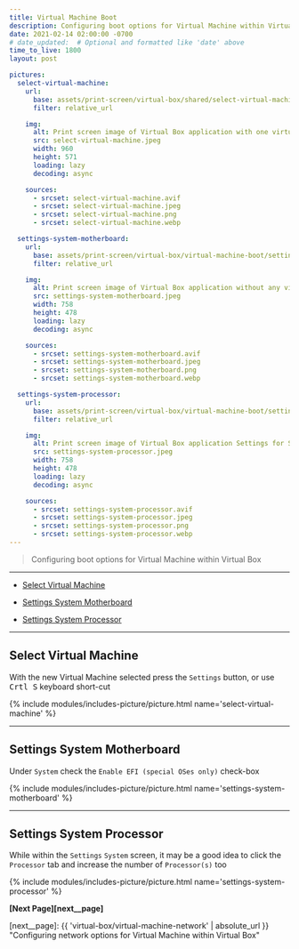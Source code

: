 ```yaml
---
title: Virtual Machine Boot
description: Configuring boot options for Virtual Machine within Virtual Box
date: 2021-02-14 02:00:00 -0700
# date_updated:  # Optional and formatted like 'date' above
time_to_live: 1800
layout: post

pictures:
  select-virtual-machine:
    url:
      base: assets/print-screen/virtual-box/shared/select-virtual-machine/
      filter: relative_url

    img:
      alt: Print screen image of Virtual Box application with one virtual machines configured
      src: select-virtual-machine.jpeg
      width: 960
      height: 571
      loading: lazy
      decoding: async

    sources:
      - srcset: select-virtual-machine.avif
      - srcset: select-virtual-machine.jpeg
      - srcset: select-virtual-machine.png
      - srcset: select-virtual-machine.webp

  settings-system-motherboard:
    url:
      base: assets/print-screen/virtual-box/virtual-machine-boot/settings-system-motherboard/
      filter: relative_url

    img:
      alt: Print screen image of Virtual Box application without any virtual machines configured
      src: settings-system-motherboard.jpeg
      width: 758
      height: 478
      loading: lazy
      decoding: async

    sources:
      - srcset: settings-system-motherboard.avif
      - srcset: settings-system-motherboard.jpeg
      - srcset: settings-system-motherboard.png
      - srcset: settings-system-motherboard.webp

  settings-system-processor:
    url:
      base: assets/print-screen/virtual-box/virtual-machine-boot/settings-system-processor/
      filter: relative_url

    img:
      alt: Print screen image of Virtual Box application Settings for System Processor
      src: settings-system-processor.jpeg
      width: 758
      height: 478
      loading: lazy
      decoding: async

    sources:
      - srcset: settings-system-processor.avif
      - srcset: settings-system-processor.jpeg
      - srcset: settings-system-processor.png
      - srcset: settings-system-processor.webp
---
```




> Configuring boot options for Virtual Machine within Virtual Box


---


- [Select Virtual Machine][heading__select_virtual_machine]

- [Settings System Motherboard][heading__settings_system_motherboard]

- [Settings System Processor][heading__settings_system_processor]


---



## Select Virtual Machine
[heading__select_virtual_machine]: #select-virtual-machine


With the new Virtual Machine selected press the `Settings` button, or use <kbd>Crtl S</kbd> keyboard short-cut


{% include modules/includes-picture/picture.html name='select-virtual-machine' %}


______


## Settings System Motherboard
[heading__settings_system_motherboard]: #settings-system-motherboard


Under `System` check the `Enable EFI (special OSes only)` check-box


{% include modules/includes-picture/picture.html name='settings-system-motherboard' %}


______


## Settings System Processor
[heading__settings_system_processor]: #settings-system-processor


While within the `Settings` `System` screen, it may be a good idea to click the `Processor` tab and increase the number of `Processor(s)` too


{% include modules/includes-picture/picture.html name='settings-system-processor' %}


**[Next Page][next__page]**


[next__page]: {{ 'virtual-box/virtual-machine-network' | absolute_url }} "Configuring network options for Virtual Machine within Virtual Box"

